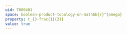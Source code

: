 ```yaml
---
uid: T000401
space: boolean-product-topology-on-mathbb{r}^{omega}
property: t_{3-frac{1}{2}}
value: true
---
```

